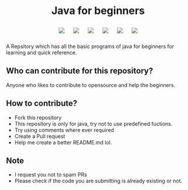 <h1 align="center">Java for beginners</h1>

<p align="center">
<img style="padding:10px;" src="https://img.shields.io/github/contributors/ruthvik306/Java-for-beginners?style=flat-square">
<img style="padding:10px;" src="https://img.shields.io/github/hacktoberfest/2020/ruthvik306/Java-for-beginners?suggestion_label=Hacktoberfest&style=flat-square">
<img style="padding:10px;" src="https://img.shields.io/github/forks/ruthvik306/Java-for-beginners?label=Forks&style=flat-square">
<img style="padding:10px;" src="https://img.shields.io/github/stars/ruthvik306/Java-for-beginners?style=flat-square">
<img style="padding:10px;" src="https://img.shields.io/github/languages/count/ruthvik306/Java-for-beginners?style=flat-square">
<img style="padding:10px;" src="https://img.shields.io/github/license/ruthvik306/Java-for-beginners?style=flat-square">

A Repsitory which has all the basic programs of java for beginners for learning and quick reference.

</p>

## Who can contribute for this repository?

Anyone who likes to contribute to opensource and help the beginners.

## How to contribute?

- Fork this repository
- This repository is only for java, try not to use predefined fuctions.
- Try using comments where ever required
- Create a Pull request
- Help me create a better README.md lol.

## Note

- I request you not to spam PRs 
- Please check if the code you are submitting is already existing or not.
